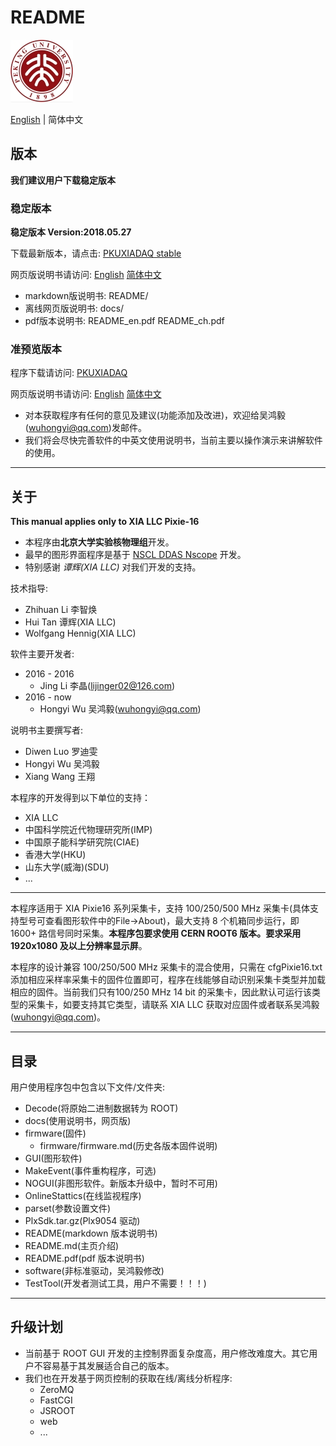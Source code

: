 <!-- README.md --- 
;; 
;; Description: 
;; Author: Hongyi Wu(吴鸿毅)
;; Email: wuhongyi@qq.com 
;; Created: 六 6月 18 13:37:42 2016 (+0800)
;; Last-Updated: 一 11月  5 17:21:14 2018 (+0800)
;;           By: Hongyi Wu(吴鸿毅)
;;     Update #: 109
;; URL: http://wuhongyi.cn -->

# README

<!-- toc -->

![PKU logo](pkulogo100.jpg)

<!-- [English](https://github.com/wuhongyi/PKUXIADAQ/blob/master/README.md) | 简体中文 -->

[English](https://github.com/pkuNucExp/PKUXIADAQ/blob/master/README.md) | 简体中文

## 版本

**我们建议用户下载稳定版本**

### 稳定版本

**稳定版本 Version:2018.05.27**  

下载最新版本，请点击:  [PKUXIADAQ stable](https://github.com/pkuNucExp/PKUXIADAQ)

网页版说明书请访问:  [English](https://pkunucexp.github.io/PKUXIADAQ/en/)    [简体中文](https://pkunucexp.github.io/PKUXIADAQ/zh/)


- markdown版说明书: README/  
- 离线网页版说明书: docs/  
- pdf版本说明书: README_en.pdf  README_ch.pdf  


### 准预览版本

程序下载请访问:  [PKUXIADAQ](https://github.com/wuhongyi/PKUXIADAQ)

网页版说明书请访问:  [English](http://wuhongyi.cn/PKUXIADAQ/en/)   [简体中文](http://wuhongyi.cn/PKUXIADAQ/zh/)



- 对本获取程序有任何的意见及建议(功能添加及改进)，欢迎给吴鸿毅(wuhongyi@qq.com)发邮件。
- 我们将会尽快完善软件的中英文使用说明书，当前主要以操作演示来讲解软件的使用。


----

## 关于

**This manual applies only to XIA LLC Pixie-16**

- 本程序由**北京大学实验核物理组**开发。
- 最早的图形界面程序是基于 [NSCL DDAS Nscope](http://docs.nscl.msu.edu/daq/newsite/ddas-1.1/nscope.html) 开发。
- 特别感谢 *谭辉(XIA LLC)* 对我们开发的支持。


技术指导:
- Zhihuan Li  李智焕
- Hui Tan  谭辉(XIA LLC)
- Wolfgang Hennig(XIA LLC)

软件主要开发者:
- 2016 - 2016
	- Jing Li 李晶(lijinger02@126.com) 
- 2016 - now
	- Hongyi Wu 吴鸿毅(wuhongyi@qq.com) 

说明书主要撰写者:
- Diwen Luo 罗迪雯
- Hongyi Wu 吴鸿毅
- Xiang Wang 王翔


本程序的开发得到以下单位的支持：
- XIA LLC
- 中国科学院近代物理研究所(IMP)
- 中国原子能科学研究院(CIAE)
- 香港大学(HKU)
- 山东大学(威海)(SDU)
- ...

----

本程序适用于 XIA Pixie16 系列采集卡，支持 100/250/500 MHz 采集卡(具体支持型号可查看图形软件中的File->About)，最大支持 8 个机箱同步运行，即 1600+ 路信号同时采集。**本程序包要求使用 CERN ROOT6 版本。要求采用 1920x1080 及以上分辨率显示屏**。

本程序的设计兼容 100/250/500 MHz 采集卡的混合使用，只需在 cfgPixie16.txt 添加相应采样率采集卡的固件位置即可，程序在线能够自动识别采集卡类型并加载相应的固件。当前我们只有100/250 MHz 14 bit 的采集卡，因此默认可运行该类型的采集卡，如要支持其它类型，请联系 XIA LLC 获取对应固件或者联系吴鸿毅(wuhongyi@qq.com)。


----

## 目录

用户使用程序包中包含以下文件/文件夹:

- Decode(将原始二进制数据转为 ROOT)
- docs(使用说明书，网页版)
- firmware(固件)
	- firmware/firmware.md(历史各版本固件说明)
- GUI(图形软件)
- MakeEvent(事件重构程序，可选)
- NOGUI(非图形软件。新版本升级中，暂时不可用)
- OnlineStattics(在线监视程序)
- parset(参数设置文件)
- PlxSdk.tar.gz(Plx9054 驱动)
- README(markdown 版本说明书)
- README.md(主页介绍)
- README.pdf(pdf 版本说明书)
- software(非标准驱动，吴鸿毅修改)
- TestTool(开发者测试工具，用户不需要！！！)

----

## 升级计划

- 当前基于 ROOT GUI 开发的主控制界面复杂度高，用户修改难度大。其它用户不容易基于其发展适合自己的版本。
- 我们也在开发基于网页控制的获取在线/离线分析程序:
	- ZeroMQ
	- FastCGI
	- JSROOT
	- web
	- ...


<!-- README.md ends here -->

